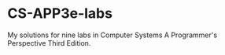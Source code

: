 # CS-APP3e-labs
My solutions for nine labs in Computer Systems A Programmer's Perspective Third Edition.

